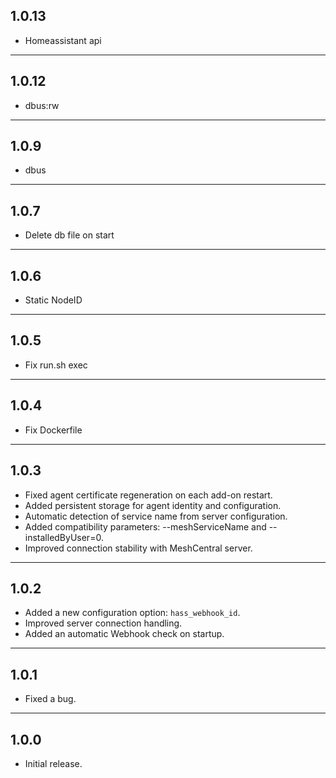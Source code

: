 ## 1.0.13

- Homeassistant api

---

## 1.0.12

- dbus:rw

---

## 1.0.9

- dbus

---

## 1.0.7

- Delete db file on start

---

## 1.0.6

- Static NodeID

---

## 1.0.5

- Fix run.sh exec

---

## 1.0.4

- Fix Dockerfile

---

## 1.0.3

- Fixed agent certificate regeneration on each add-on restart.
- Added persistent storage for agent identity and configuration.
- Automatic detection of service name from server configuration.
- Added compatibility parameters: --meshServiceName and --installedByUser=0.
- Improved connection stability with MeshCentral server.

---

## 1.0.2

- Added a new configuration option: `hass_webhook_id`.
- Improved server connection handling.
- Added an automatic Webhook check on startup.

---

## 1.0.1

- Fixed a bug.

---

## 1.0.0

- Initial release.
